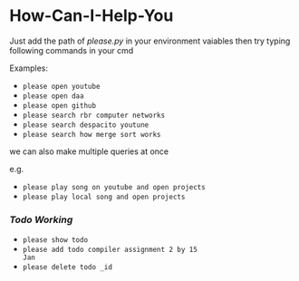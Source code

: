 # How-Can-I-Help-You
Just add the path of *please.py* in your environment vaiables then try typing following commands in your cmd 

Examples:

* <code>please open youtube</code><br>
* <code>please open daa</code><br>
* <code>please open github</code><br>
* <code>please search rbr computer networks</code><br>
* <code>please search despacito youtune</code><br>
* <code>please search how merge sort works</code><br>

we can also make multiple queries at once

e.g. <br>
* <code>please play song on youtube and open projects </code>
* <code>please play local song and open projects </code>

### *Todo Working*
*  <code>please show todo</code><br>
*  <code>please add todo compiler assignment 2 by 15 Jan</code><br>
*  <code>please delete todo _id </code><br>